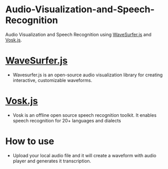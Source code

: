 # Audio-Visualization-and-Speech-Recognition

Audio Visualization and Speech Recognition using [WaveSurfer.js](https://wavesurfer.xyz/) and [Vosk.js](https://alphacephei.com/vosk/).

# [WaveSurfer.js](https://wavesurfer.xyz/)
- Wavesurfer.js is an open-source audio visualization library for creating interactive, customizable waveforms.

# [Vosk.js](https://alphacephei.com/vosk/)
- Vosk is an offline open source speech recognition toolkit. It enables speech recognition for 20+ languages and dialects 

# How to use
- Upload your local audio file and it will create a waveform with audio player and generates it transcription.
